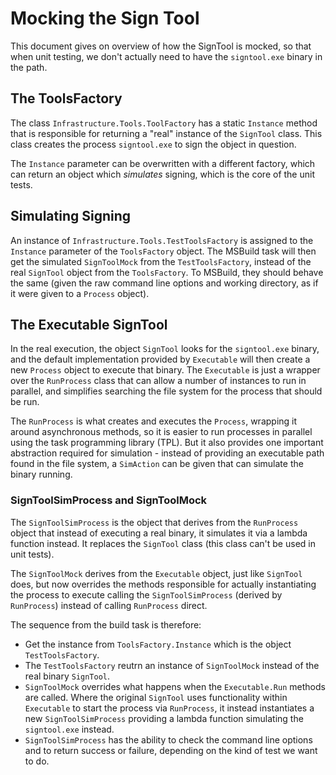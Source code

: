 # Mocking the Sign Tool

This document gives on overview of how the SignTool is mocked, so that when unit
testing, we don't actually need to have the `signtool.exe` binary in the path.

## The ToolsFactory

The class `Infrastructure.Tools.ToolFactory` has a static `Instance` method that
is responsible for returning a "real" instance of the `SignTool` class. This
class creates the process `signtool.exe` to sign the object in question.

The `Instance` parameter can be overwritten with a different factory, which can
return an object which *simulates* signing, which is the core of the unit tests.

## Simulating Signing

An instance of `Infrastructure.Tools.TestToolsFactory` is assigned to the
`Instance` parameter of the `ToolsFactory` object. The MSBuild task will then
get the simulated `SignToolMock` from the `TestToolsFactory`, instead of the
real `SignTool` object from the `ToolsFactory`. To MSBuild, they should behave
the same (given the raw command line options and working directory, as if it
were given to a `Process` object).

## The Executable SignTool

In the real execution, the object `SignTool` looks for the `signtool.exe`
binary, and the default implementation provided by `Executable` will then create
a new `Process` object to execute that binary. The `Executable` is just a
wrapper over the `RunProcess` class that can allow a number of instances to run
in parallel, and simplifies searching the file system for the process that
should be run.

The `RunProcess` is what creates and executes the `Process`, wrapping it around
asynchronous methods, so it is easier to run processes in parallel using the
task programming library (TPL). But it also provides one important abstraction
required for simulation - instead of providing an executable path found in the
file system, a `SimAction` can be given that can simulate the binary running.

### SignToolSimProcess and SignToolMock

The `SignToolSimProcess` is the object that derives from the `RunProcess` object
that instead of executing a real binary, it simulates it via a lambda function
instead. It replaces the `SignTool` class (this class can't be used in unit
tests).

The `SignToolMock` derives from the `Executable` object, just like `SignTool`
does, but now overrides the methods responsible for actually instantiating the
process to execute calling the `SignToolSimProcess` (derived by `RunProcess`)
instead of calling `RunProcess` direct.

The sequence from the build task is therefore:

* Get the instance from `ToolsFactory.Instance` which is the object
  `TestToolsFactory`.
* The `TestToolsFactory` reutrn an instance of `SignToolMock` instead of the
  real binary `SignTool`.
* `SignToolMock` overrides what happens when the `Executable.Run` methods are
  called. Where the original `SignTool` uses functionality within `Executable`
  to start the process via `RunProcess`, it instead instantiates a new
  `SignToolSimProcess` providing a lambda function simulating the `signtool.exe`
  instead.
* `SignToolSimProcess` has the ability to check the command line options and to
  return success or failure, depending on the kind of test we want to do.
